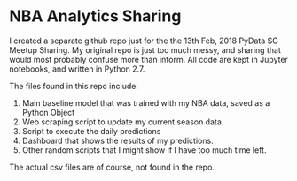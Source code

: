 # NBA Analytics Sharing
I created a separate github repo just for the the 13th Feb, 2018 PyData SG Meetup Sharing. My original repo is just too much messy, and sharing that would most probably confuse more than inform. All code are kept in Jupyter notebooks, and written in Python 2.7. 

The files found in this repo include:

1. Main baseline model that was trained with my NBA data, saved as a Python Object
2. Web scraping script to update my current season data. 
3. Script to execute the daily predictions
4. Dashboard that shows the results of my predictions.
5. Other random scripts that I might show if I have too much time left.

The actual csv files are of course, not found in the repo.
